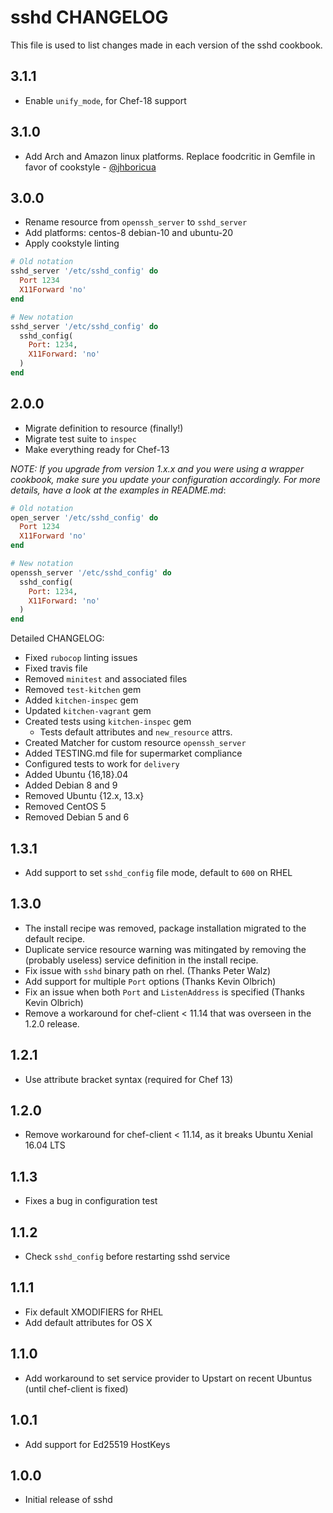 sshd CHANGELOG
==============

This file is used to list changes made in each version of the sshd cookbook.

3.1.1
-----

- Enable `unify_mode`, for Chef-18 support


3.1.0
-----

- Add Arch and Amazon linux platforms. Replace foodcritic in Gemfile in favor of cookstyle - [@jhboricua](https://github.com/jhboricua)


3.0.0
-----

- Rename resource from `openssh_server` to `sshd_server`
- Add platforms: centos-8 debian-10 and ubuntu-20
- Apply cookstyle linting

```ruby
# Old notation
sshd_server '/etc/sshd_config' do
  Port 1234
  X11Forward 'no'
end

# New notation
sshd_server '/etc/sshd_config' do
  sshd_config(
    Port: 1234,
    X11Forward: 'no'
  )
end
```


2.0.0
-----

- Migrate definition to resource (finally!)
- Migrate test suite to `inspec`
- Make everything ready for Chef-13

*NOTE: If you upgrade from version 1.x.x and you were using a wrapper cookbook, make sure you update your configuration accordingly. For more details, have a look at the examples in README.md*:

```ruby
# Old notation
open_server '/etc/sshd_config' do
  Port 1234
  X11Forward 'no'
end

# New notation
openssh_server '/etc/sshd_config' do
  sshd_config(
    Port: 1234,
    X11Forward: 'no'
  )
end
```

Detailed CHANGELOG:

- Fixed `rubocop` linting issues
- Fixed travis file
- Removed `minitest` and associated files
- Removed `test-kitchen` gem
- Added `kitchen-inspec` gem
- Updated `kitchen-vagrant` gem
- Created tests using `kitchen-inspec` gem
    - Tests default attributes and `new_resource` attrs.
- Created Matcher for custom resource `openssh_server`
- Added TESTING.md file for supermarket compliance
- Configured tests to work for `delivery`
- Added Ubuntu {16,18}.04
- Added Debian 8 and 9
- Removed Ubuntu {12.x, 13.x}
- Removed CentOS 5
- Removed Debian 5 and 6


1.3.1
-----

- Add support to set `sshd_config` file mode, default to `600` on RHEL

1.3.0
-----

- The install recipe was removed, package installation migrated to the default recipe.
- Duplicate service resource warning was mitingated by removing the (probably useless) service definition in the install recipe.
- Fix issue with `sshd` binary path on rhel. (Thanks Peter Walz)
- Add support for multiple `Port` options (Thanks Kevin Olbrich)
- Fix an issue when both `Port` and `ListenAddress` is specified (Thanks Kevin Olbrich)
- Remove a workaround for chef-client < 11.14 that was overseen in the 1.2.0 release.

1.2.1
-----

- Use attribute bracket syntax (required for Chef 13)

1.2.0
-----

- Remove workaround for chef-client < 11.14, as it breaks Ubuntu Xenial 16.04 LTS

1.1.3
-----

- Fixes a bug in configuration test

1.1.2
-----

- Check `sshd_config` before restarting sshd service

1.1.1
-----

- Fix default XMODIFIERS for RHEL
- Add default attributes for OS X

1.1.0
-----

- Add workaround to set service provider to Upstart on recent Ubuntus (until chef-client is fixed)

1.0.1
-----

- Add support for Ed25519 HostKeys

1.0.0
-----

- Initial release of sshd
